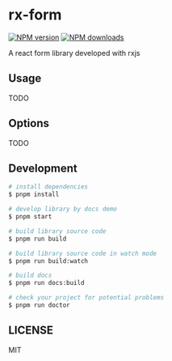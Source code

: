 # rx-form

[![NPM version](https://img.shields.io/npm/v/rx-form.svg?style=flat)](https://npmjs.org/package/rx-form)
[![NPM downloads](http://img.shields.io/npm/dm/rx-form.svg?style=flat)](https://npmjs.org/package/rx-form)

A react form library developed with rxjs

## Usage

TODO

## Options

TODO

## Development

```bash
# install dependencies
$ pnpm install

# develop library by docs demo
$ pnpm start

# build library source code
$ pnpm run build

# build library source code in watch mode
$ pnpm run build:watch

# build docs
$ pnpm run docs:build

# check your project for potential problems
$ pnpm run doctor
```

## LICENSE

MIT
